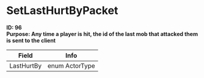 # SetLastHurtByPacket

**ID: 96**  
**Purpose: Any time a player is hit, the id of the last mob that attacked them is sent to the client**  

<table><thead><tr><th>Field</th><th>Info</th></tr></thead><tbody>
<tr><td>LastHurtBy</td><td>enum ActorType</td></tr>
</tbody></table>